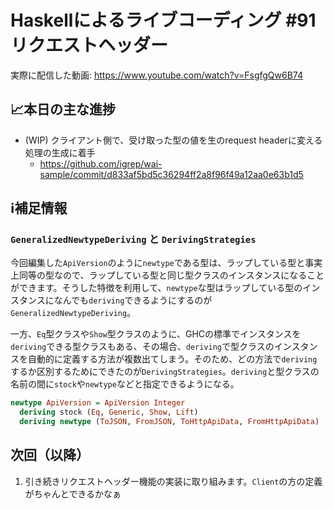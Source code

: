 # Haskellによるライブコーディング #91 リクエストヘッダー

実際に配信した動画: <https://www.youtube.com/watch?v=FsgfgQw6B74>

## 📈本日の主な進捗

- (WIP) クライアント側で、受け取った型の値を生のrequest headerに変える処理の生成に着手
    - <https://github.com/igrep/wai-sample/commit/d833af5bd5c36294ff2a8f96f49a12aa0e63b1d5>

## ℹ️補足情報

### `GeneralizedNewtypeDeriving` と `DerivingStrategies`

今回編集した`ApiVersion`のように`newtype`である型は、ラップしている型と事実上同等の型なので、ラップしている型と同じ型クラスのインスタンスになることができます。そうした特徴を利用して、`newtype`な型はラップしている型のインスタンスになんでも`deriving`できるようにするのが`GeneralizedNewtypeDeriving`。

一方、`Eq`型クラスや`Show`型クラスのように、GHCの標準でインスタンスを`deriving`できる型クラスもある、その場合、`deriving`で型クラスのインスタンスを自動的に定義する方法が複数出てしまう。そのため、どの方法で`deriving`するか区別するためにできたのが`DerivingStrategies`。`deriving`と型クラスの名前の間に`stock`や`newtype`などと指定できるようになる。

```haskell
newtype ApiVersion = ApiVersion Integer
  deriving stock (Eq, Generic, Show, Lift)
  deriving newtype (ToJSON, FromJSON, ToHttpApiData, FromHttpApiData)
```

## 次回（以降）

1. 引き続きリクエストヘッダー機能の実装に取り組みます。`Client`の方の定義がちゃんとできるかなぁ
